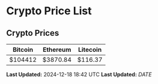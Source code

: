 # Crypto Price List

## Crypto Prices
| Bitcoin | Ethereum | Litecoin |
| ------- | -------- | -------- |
| $104412 | $3870.84 | $116.37 |
**Last Updated:** 2024-12-18 18:42 UTC
**Last Updated:** $DATE$

